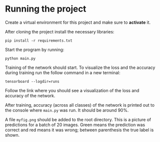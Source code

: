 # Running the project
Create a virtual environment for this project and make sure to **activate** it.

After cloning the project install the necessary libraries:

```pip install -r requirements.txt```


Start the program by running:

```python main.py```

Training of the network should start. To visualize the loss
and the accuracy during training run the follow command in
a new terminal:

```tensorboard --logdir=runs```

Follow the link where you should see a visualization
of the loss and accuracy of the network.

After training, accuracy (across all classes) of the network 
is printed out to the console where ```main.py``` was run.
It should be around 90%. 

A file `myfig.png` should be added to the root directory.
This is a picture of predictions for a batch of 20 images.
Green means the prediction was correct and red means it was
wrong; between parenthesis the true label is shown.


